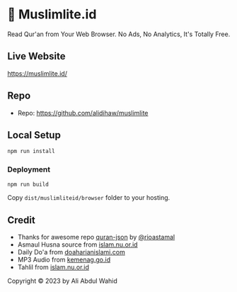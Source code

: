 # 📖 Muslimlite.id

Read Qur'an from Your Web Browser. No Ads, No Analytics, It's Totally Free.

## Live Website

<https://muslimlite.id/>

## Repo

- Repo: https://github.com/alidihaw/muslimlite

## Local Setup

```bash
npm run install
```

### Deployment

```bash
npm run build
```

Copy `dist/muslimliteid/browser` folder to your hosting.

## Credit
- Thanks for awesome repo [quran-json](https://github.com/rioastamal/quran-json) by [@rioastamal](https://github.com/rioastamal)
- Asmaul Husna source from [islam.nu.or.id](https://islam.nu.or.id/ubudiyah/99-asmaul-husna-dan-artinya-1T8jl)
- Daily Do'a from [doaharianislami.com](http://www.doaharianislami.com/2017/06/kumpulan-doa-sehari-hari-lengkap-dalam-bahasa-arab-latin-dan-artinya.html)
- MP3 Audio from [kemenag.go.id](https://quran.kemenag.go.id/)
- Tahlil from [islam.nu.or.id](https://islam.nu.or.id/post/read/107344/susunan-bacaan-tahlil-doa-arwah-lengkap-dan-terjemahannya)

Copyright © 2023 by Ali Abdul Wahid
